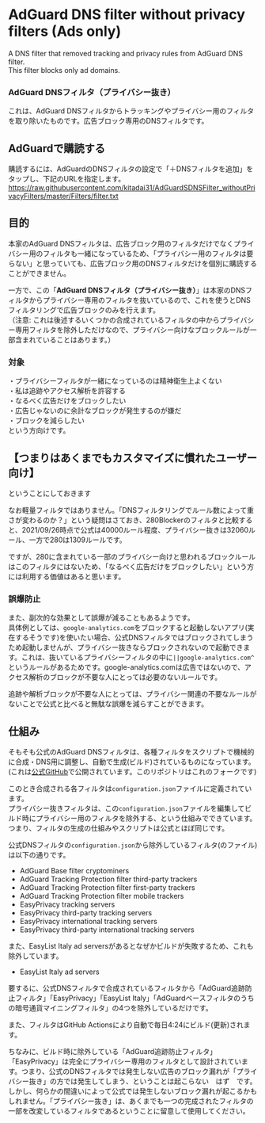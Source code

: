 # AdGuard DNS filter without privacy filters (Ads only)
A DNS filter that removed tracking and privacy rules from AdGuard DNS filter.  
This filter blocks only ad domains.

### AdGuard DNSフィルタ（プライバシー抜き）
これは、AdGuard DNSフィルタからトラッキングやプライバシー用のフィルタを取り除いたものです。広告ブロック専用のDNSフィルタです。

## AdGuardで購読する
購読するには、AdGuardのDNSフィルタの設定で「＋DNSフィルタを追加」をタップし、下記のURLを指定します。  
https://raw.githubusercontent.com/kitadai31/AdGuardSDNSFilter_withoutPrivacyFilters/master/Filters/filter.txt

## 目的
本家のAdGuard DNSフィルタは、広告ブロック用のフィルタだけでなくプライバシー用のフィルタも一緒になっているため、「プライバシー用のフィルタは要らない」と思っていても、広告ブロック用のDNSフィルタだけを個別に購読することができません。

一方で、この「**AdGuard DNSフィルタ（プライバシー抜き）**」は本家のDNSフィルタからプライバシー専用のフィルタを抜いているので、これを使うとDNSフィルタリングで広告ブロックのみを行えます。  
（注意: これは後述するいくつかの合成されているフィルタの中からプライバシー専用フィルタを除外しただけなので、プライバシー向けなブロックルールが一部含まれていることはあります。）

### 対象
・プライバシーフィルタが一緒になっているのは精神衛生上よくない  
・私は追跡やアクセス解析を許容する  
・なるべく広告だけをブロックしたい  
・広告じゃないのに余計なブロックが発生するのが嫌だ  
・ブロックを減らしたい  
という方向けです。

【つまりはあくまでもカスタマイズに慣れたユーザー向け】
---
ということにしておきます

なお軽量フィルタではありません。「DNSフィルタリングでルール数によって重さが変わるのか？」という疑問はさておき、280Blockerのフィルタと比較すると、2021/09/26時点で公式は40000ルール程度、プライバシー抜きは32060ルール、一方で280は1309ルールです。

ですが、280に含まれている一部のプライバシー向けと思われるブロックルールはこのフィルタにはないため、「なるべく広告だけをブロックしたい」という方には利用する価値はあると思います。

### 誤爆防止
また、副次的な効果として誤爆が減ることもあるようです。  
具体例としては、`google-analytics.com`をブロックすると起動しないアプリ(実在するそうです)を使いたい場合、公式DNSフィルタではブロックされてしまうため起動しませんが、プライバシー抜きならブロックされないので起動できます。これは、抜いているプライバシーフィルタの中に`||google-analytics.com^`というルールがあるためです。google-analytics.comは広告ではないので、アクセス解析のブロックが不要な人にとっては必要のないルールです。

追跡や解析ブロックが不要な人にとっては、プライバシー関連の不要なルールがないことで公式と比べると無駄な誤爆を減らすことができます。

## 仕組み
そもそも公式のAdGuard DNSフィルタは、各種フィルタをスクリプトで機械的に合成・DNS用に調整し、自動で生成(ビルド)されているものになっています。(これは[公式GitHub](https://github.com/AdguardTeam/AdGuardSDNSFilter)で公開されています。このリポジトリはこれのフォークです)

このとき合成される各フィルタは`configuration.json`ファイルに定義されています。  
プライバシー抜きフィルタは、この`configuration.json`ファイルを編集してビルド時にプライバシー用のフィルタを除外する、という仕組みでできています。  
つまり、フィルタの生成の仕組みやスクリプトは公式とほぼ同じです。

公式DNSフィルタの`configuration.json`から除外しているフィルタ(のファイル)は以下の通りです。
* AdGuard Base filter cryptominers
* AdGuard Tracking Protection filter third-party trackers
* AdGuard Tracking Protection filter first-party trackers
* AdGuard Tracking Protection filter mobile trackers
* EasyPrivacy tracking servers
* EasyPrivacy third-party tracking servers
* EasyPrivacy international tracking servers
* EasyPrivacy third-party international tracking servers

また、EasyList Italy ad serversがあるとなぜかビルドが失敗するため、これも除外しています。
* EasyList Italy ad servers

要するに、公式DNSフィルタで合成されているフィルタから「AdGuard追跡防止フィルタ」「EasyPrivacy」「EasyList Italy」「AdGuardベースフィルタのうちの暗号通貨マイニングフィルタ」の4つを除外しているだけです。

また、フィルタはGitHub Actionsにより自動で毎日4:24にビルド(更新)されます。

ちなみに、ビルド時に除外している「AdGuard追跡防止フィルタ」「EasyPrivacy」は完全にプライバシー専用のフィルタとして設計されています。つまり、公式のDNSフィルタでは発生しない広告のブロック漏れが「プライバシー抜き」の方では発生してしまう、ということは起こらない　はず　です。  
しかし、何らかの間違いによって公式では発生しないブロック漏れが起こるかもしれません。「プライバシー抜き」は、あくまでも一つの完成されたフィルタの一部を改変しているフィルタであるということに留意して使用してください。
